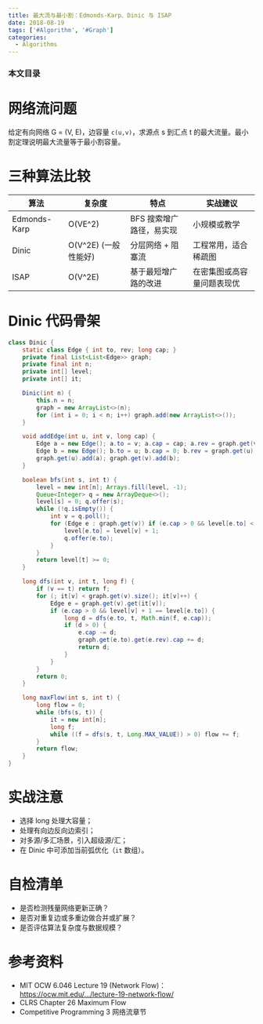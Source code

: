 ```yaml
---
title: 最大流与最小割：Edmonds-Karp、Dinic 与 ISAP
date: 2018-08-19
tags: ['#Algorithm', '#Graph']
categories:
  - Algorithms
---
```


### 本文目录
<!-- toc -->

# 网络流问题
给定有向网络 G = (V, E)，边容量 `c(u,v)`，求源点 s 到汇点 t 的最大流量。最小割定理说明最大流量等于最小割容量。

# 三种算法比较
| 算法 | 复杂度 | 特点 | 实战建议 |
|---|---|---|---|
| Edmonds-Karp | O(VE^2) | BFS 搜索增广路径，易实现 | 小规模或教学 |
| Dinic | O(V^2E) (一般性能好) | 分层网络 + 阻塞流 | 工程常用，适合稀疏图 |
| ISAP | O(V^2E) | 基于最短增广路的改进 | 在密集图或高容量问题表现优 |

# Dinic 代码骨架
```java
class Dinic {
    static class Edge { int to, rev; long cap; }
    private final List<List<Edge>> graph;
    private final int n;
    private int[] level;
    private int[] it;

    Dinic(int n) {
        this.n = n;
        graph = new ArrayList<>(n);
        for (int i = 0; i < n; i++) graph.add(new ArrayList<>());
    }

    void addEdge(int u, int v, long cap) {
        Edge a = new Edge(); a.to = v; a.cap = cap; a.rev = graph.get(v).size();
        Edge b = new Edge(); b.to = u; b.cap = 0; b.rev = graph.get(u).size();
        graph.get(u).add(a); graph.get(v).add(b);
    }

    boolean bfs(int s, int t) {
        level = new int[n]; Arrays.fill(level, -1);
        Queue<Integer> q = new ArrayDeque<>();
        level[s] = 0; q.offer(s);
        while (!q.isEmpty()) {
            int v = q.poll();
            for (Edge e : graph.get(v)) if (e.cap > 0 && level[e.to] < 0) {
                level[e.to] = level[v] + 1;
                q.offer(e.to);
            }
        }
        return level[t] >= 0;
    }

    long dfs(int v, int t, long f) {
        if (v == t) return f;
        for (; it[v] < graph.get(v).size(); it[v]++) {
            Edge e = graph.get(v).get(it[v]);
            if (e.cap > 0 && level[v] + 1 == level[e.to]) {
                long d = dfs(e.to, t, Math.min(f, e.cap));
                if (d > 0) {
                    e.cap -= d;
                    graph.get(e.to).get(e.rev).cap += d;
                    return d;
                }
            }
        }
        return 0;
    }

    long maxFlow(int s, int t) {
        long flow = 0;
        while (bfs(s, t)) {
            it = new int[n];
            long f;
            while ((f = dfs(s, t, Long.MAX_VALUE)) > 0) flow += f;
        }
        return flow;
    }
}
```

# 实战注意
- 选择 long 处理大容量；
- 处理有向边反向边索引；
- 对多源/多汇场景，引入超级源/汇；
- 在 Dinic 中可添加当前弧优化（`it` 数组）。

# 自检清单
- 是否检测残量网络更新正确？
- 是否对重复边或多重边做合并或扩展？
- 是否评估算法复杂度与数据规模？

# 参考资料
- MIT OCW 6.046 Lecture 19 (Network Flow)：https://ocw.mit.edu/.../lecture-19-network-flow/
- CLRS Chapter 26 Maximum Flow
- Competitive Programming 3 网络流章节
